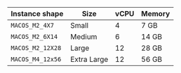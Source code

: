 <table class="responsive-table">
  <thead>
    <th>Instance shape</th>
    <th>Size</th>
    <th>vCPU</th>
    <th>Memory</th>
  </thead>
  <tbody>
    <tr>
      <td>
        <code>MACOS_M2_4X7</code>
      </td>
      <td>Small</td>
      <td>4</td>
      <td>7 GB</td>
    </tr>
    <tr>
      <td>
        <code>MACOS_M2_6X14</code>
      </td>
      <td>Medium</td>
      <td>6</td>
      <td>14 GB</td>
    </tr>
    <tr>
      <td>
        <code>MACOS_M2_12X28</code>
      </td>
      <td>Large</td>
      <td>12</td>
      <td>28 GB</td>
    </tr>
    <tr>
      <td>
        <code>MACOS_M4_12x56</code>
      </td>
      <td>Extra Large</td>
      <td>12</td>
      <td>56 GB</td>
    </tr>
  </tbody>
</table>
